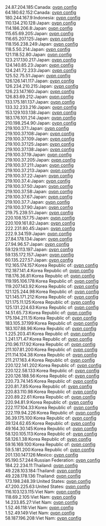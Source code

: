 24.87.204.185:Canada: [ovpn config](vpn/24_87_204_185.ovpn)  
64.180.62.152:Canada: [ovpn config](vpn/64_180_62_152.ovpn)  
180.244.167.9:Indonesia: [ovpn config](vpn/180_244_167_9.ovpn)  
110.134.210.128:Japan: [ovpn config](vpn/110_134_210_128.ovpn)  
114.186.206.8:Japan: [ovpn config](vpn/114_186_206_8.ovpn)  
115.65.69.205:Japan: [ovpn config](vpn/115_65_69_205.ovpn)  
116.65.207.125:Japan: [ovpn config](vpn/116_65_207_125.ovpn)  
118.156.238.249:Japan: [ovpn config](vpn/118_156_238_249.ovpn)  
118.5.50.214:Japan: [ovpn config](vpn/118_5_50_214.ovpn)  
121.118.52.80:Japan: [ovpn config](vpn/121_118_52_80.ovpn)  
123.217.130.217:Japan: [ovpn config](vpn/123_217_130_217.ovpn)  
124.140.85.23:Japan: [ovpn config](vpn/124_140_85_23.ovpn)  
124.241.72.233:Japan: [ovpn config](vpn/124_241_72_233.ovpn)  
125.52.75.51:Japan: [ovpn config](vpn/125_52_75_51.ovpn)  
126.126.141.117:Japan: [ovpn config](vpn/126_126_141_117.ovpn)  
126.234.210.215:Japan: [ovpn config](vpn/126_234_210_215.ovpn)  
126.23.147.160:Japan: [ovpn config](vpn/126_23_147_160.ovpn)  
126.83.69.212:Japan: [ovpn config](vpn/126_83_69_212.ovpn)  
133.175.181.137:Japan: [ovpn config](vpn/133_175_181_137.ovpn)  
133.32.233.216:Japan: [ovpn config](vpn/133_32_233_216.ovpn)  
153.129.103.138:Japan: [ovpn config](vpn/153_129_103_138.ovpn)  
183.176.101.214:Japan: [ovpn config](vpn/183_176_101_214.ovpn)  
210.198.254.90:Japan: [ovpn config](vpn/210_198_254_90.ovpn)  
219.100.37.1:Japan: [ovpn config](vpn/219_100_37_1.ovpn)  
219.100.37.108:Japan: [ovpn config](vpn/219_100_37_108.ovpn)  
219.100.37.109:Japan: [ovpn config](vpn/219_100_37_109.ovpn)  
219.100.37.125:Japan: [ovpn config](vpn/219_100_37_125.ovpn)  
219.100.37.138:Japan: [ovpn config](vpn/219_100_37_138.ovpn)  
219.100.37.19:Japan: [ovpn config](vpn/219_100_37_19.ovpn)  
219.100.37.205:Japan: [ovpn config](vpn/219_100_37_205.ovpn)  
219.100.37.211:Japan: [ovpn config](vpn/219_100_37_211.ovpn)  
219.100.37.213:Japan: [ovpn config](vpn/219_100_37_213.ovpn)  
219.100.37.22:Japan: [ovpn config](vpn/219_100_37_22.ovpn)  
219.100.37.4:Japan: [ovpn config](vpn/219_100_37_4.ovpn)  
219.100.37.50:Japan: [ovpn config](vpn/219_100_37_50.ovpn)  
219.100.37.58:Japan: [ovpn config](vpn/219_100_37_58.ovpn)  
219.100.37.67:Japan: [ovpn config](vpn/219_100_37_67.ovpn)  
219.100.37.7:Japan: [ovpn config](vpn/219_100_37_7.ovpn)  
219.100.37.90:Japan: [ovpn config](vpn/219_100_37_90.ovpn)  
219.75.239.51:Japan: [ovpn config](vpn/219_75_239_51.ovpn)  
220.108.157.75:Japan: [ovpn config](vpn/220_108_157_75.ovpn)  
220.109.161.82:Japan: [ovpn config](vpn/220_109_161_82.ovpn)  
222.231.80.45:Japan: [ovpn config](vpn/222_231_80_45.ovpn)  
222.9.34.159:Japan: [ovpn config](vpn/222_9_34_159.ovpn)  
27.84.178.134:Japan: [ovpn config](vpn/27_84_178_134.ovpn)  
27.94.96.57:Japan: [ovpn config](vpn/27_94_96_57.ovpn)  
59.129.113.197:Japan: [ovpn config](vpn/59_129_113_197.ovpn)  
59.135.172.157:Japan: [ovpn config](vpn/59_135_172_157.ovpn)  
60.135.227.57:Japan: [ovpn config](vpn/60_135_227_57.ovpn)  
112.165.174.157:Korea Republic of: [ovpn config](vpn/112_165_174_157.ovpn)  
112.187.141.4:Korea Republic of: [ovpn config](vpn/112_187_141_4.ovpn)  
118.176.36.81:Korea Republic of: [ovpn config](vpn/118_176_36_81.ovpn)  
119.195.106.178:Korea Republic of: [ovpn config](vpn/119_195_106_178.ovpn)  
119.207.143.92:Korea Republic of: [ovpn config](vpn/119_207_143_92.ovpn)  
121.125.244.98:Korea Republic of: [ovpn config](vpn/121_125_244_98.ovpn)  
121.145.171.212:Korea Republic of: [ovpn config](vpn/121_145_171_212.ovpn)  
121.175.11.125:Korea Republic of: [ovpn config](vpn/121_175_11_125.ovpn)  
125.131.224.63:Korea Republic of: [ovpn config](vpn/125_131_224_63.ovpn)  
14.51.65.73:Korea Republic of: [ovpn config](vpn/14_51_65_73.ovpn)  
175.194.211.15:Korea Republic of: [ovpn config](vpn/175_194_211_15.ovpn)  
183.105.37.199:Korea Republic of: [ovpn config](vpn/183_105_37_199.ovpn)  
183.107.88.96:Korea Republic of: [ovpn config](vpn/183_107_88_96.ovpn)  
1.225.203.41:Korea Republic of: [ovpn config](vpn/1_225_203_41.ovpn)  
1.241.171.47:Korea Republic of: [ovpn config](vpn/1_241_171_47.ovpn)  
210.96.117.92:Korea Republic of: [ovpn config](vpn/210_96_117_92.ovpn)  
211.107.81.200:Korea Republic of: [ovpn config](vpn/211_107_81_200.ovpn)  
211.114.104.38:Korea Republic of: [ovpn config](vpn/211_114_104_38.ovpn)  
211.217.163.4:Korea Republic of: [ovpn config](vpn/211_217_163_4.ovpn)  
220.122.141.202:Korea Republic of: [ovpn config](vpn/220_122_141_202.ovpn)  
220.122.58.133:Korea Republic of: [ovpn config](vpn/220_122_58_133.ovpn)  
220.126.188.56:Korea Republic of: [ovpn config](vpn/220_126_188_56.ovpn)  
220.73.74.145:Korea Republic of: [ovpn config](vpn/220_73_74_145.ovpn)  
220.81.7.85:Korea Republic of: [ovpn config](vpn/220_81_7_85.ovpn)  
220.83.110.98:Korea Republic of: [ovpn config](vpn/220_83_110_98.ovpn)  
220.89.22.61:Korea Republic of: [ovpn config](vpn/220_89_22_61.ovpn)  
220.94.81.9:Korea Republic of: [ovpn config](vpn/220_94_81_9.ovpn)  
222.117.104.33:Korea Republic of: [ovpn config](vpn/222_117_104_33.ovpn)  
222.119.94.226:Korea Republic of: [ovpn config](vpn/222_119_94_226.ovpn)  
36.39.175.100:Korea Republic of: [ovpn config](vpn/36_39_175_100.ovpn)  
39.124.62.65:Korea Republic of: [ovpn config](vpn/39_124_62_65.ovpn)  
49.164.30.145:Korea Republic of: [ovpn config](vpn/49_164_30_145.ovpn)  
58.120.105.113:Korea Republic of: [ovpn config](vpn/58_120_105_113.ovpn)  
58.126.1.38:Korea Republic of: [ovpn config](vpn/58_126_1_38.ovpn)  
59.16.169.100:Korea Republic of: [ovpn config](vpn/59_16_169_100.ovpn)  
59.5.181.200:Korea Republic of: [ovpn config](vpn/59_5_181_200.ovpn)  
201.130.147.126:Mexico: [ovpn config](vpn/201_130_147_126.ovpn)  
95.190.57.244:Russian Federation: [ovpn config](vpn/95_190_57_244.ovpn)  
184.22.234.11:Thailand: [ovpn config](vpn/184_22_234_11.ovpn)  
49.228.103.184:Thailand: [ovpn config](vpn/49_228_103_184.ovpn)  
49.228.178.136:Thailand: [ovpn config](vpn/49_228_178_136.ovpn)  
173.198.248.39:United States: [ovpn config](vpn/173_198_248_39.ovpn)  
47.200.225.63:United States: [ovpn config](vpn/47_200_225_63.ovpn)  
116.103.123.115:Viet Nam: [ovpn config](vpn/116_103_123_115.ovpn)  
118.69.2.105:Viet Nam: [ovpn config](vpn/118_69_2_105.ovpn)  
14.233.85.27:Viet Nam: [ovpn config](vpn/14_233_85_27.ovpn)  
1.52.46.118:Viet Nam: [ovpn config](vpn/1_52_46_118.ovpn)  
1.52.49.149:Viet Nam: [ovpn config](vpn/1_52_49_149.ovpn)  
58.187.196.208:Viet Nam: [ovpn config](vpn/58_187_196_208.ovpn)  
